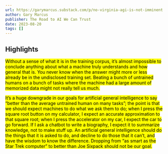 ```yaml
---
url: https://garymarcus.substack.com/p/no-virginia-agi-is-not-imminent
author: Gary Marcus
publisher: The Road to AI We Can Trust
date: 2023-08-20
tags: []
---
```


## Highlights
<mark>Without a sense of what it is in the training corpus, it’s almost impossible to conclude anything about what a machine truly understands and how general that is. You never know when the answer might more or less already be in the undisclosed training set. Beating a bunch of untrained humans on a bunch of tasks where the machine had a large amount of memorized data might not really tell us much.</mark>

<mark>It’s a huge downgrade in our goals for artificial general intelligence to say “better than the average untrained human on many tasks”; the point is that we should expect machines to do what we ask them to do; when I press the square root button on my calculator, I expect an accurate approximation to that square root; when I press the accelerator on my car, I expect the car to go forward. If I ask a chatbot to write a biography, I expect it to summarize knowledge, not to make stuff up. An artificial general intelligence should do the things that it is asked to do, and decline to do those that it can’t, and have the wisdom to know the difference. Dropping from “as smart as the Star Trek computer” to better than Joe Sixpack should not be our goal.</mark>

